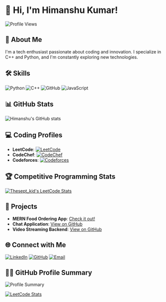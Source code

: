 # 👋 Hi, I'm Himanshu Kumar!

![Profile Views](https://komarev.com/ghpvc/?username=himan1009&color=green)

## 🚀 About Me
I'm a tech enthusiast passionate about coding and innovation. I specialize in C++ and Python, and I'm constantly exploring new technologies.

## 🛠️ Skills
![Python](https://img.shields.io/badge/Code-Python-blue)
![C++](https://img.shields.io/badge/Code-C++-blue)
![GitHub](https://img.shields.io/badge/Tool-GitHub-blue)
![JavaScript](https://img.shields.io/badge/Code-JavaScript-yellow)

## 📊 GitHub Stats
![Himanshu's GitHub stats](https://github-readme-stats.vercel.app/api?username=himan1009&show_icons=true&theme=radical)

## 💻 Coding Profiles
- **LeetCode**: [![LeetCode](https://img.shields.io/badge/LeetCode-orange?logo=leetcode&logoColor=white)](https://leetcode.com/thesept_kid)
- **CodeChef**: [![CodeChef](https://img.shields.io/badge/CodeChef-brown?logo=codechef&logoColor=white)](https://www.codechef.com/users/the_sept_kid)
- **Codeforces**: [![Codeforces](https://img.shields.io/badge/Codeforces-blue?logo=codeforces&logoColor=white)](https://codeforces.com/profile/thesept_kid)

## 🏆 Competitive Programming Stats
[![Thesept_kid's LeetCode Stats](https://leetcode-stats.vercel.app/api?username=thesept_kid&theme=dark)](https://github.com/JeremyTsaii/leetcode-stats)

## 🚀 Projects
- **MERN Food Ordering App**: [Check it out!](https://mern-food-ordering-app-frontend-i20s.onrender.com/)
- **Chat Application**: [View on GitHub](https://github.com/himan1009/CHAT_APP_NEW)
- **Video Streaming Backend**: [View on GitHub](https://github.com/himan1009/BACKEND_PROJECT)

## 🌐 Connect with Me
[![LinkedIn](https://img.shields.io/badge/LinkedIn-blue?logo=linkedin&logoColor=white)](https://www.linkedin.com/in/himanshu-kumar-7136811b0/)
[![GitHub](https://img.shields.io/badge/GitHub-black?logo=github&logoColor=white)](https://github.com/himan1009)
[![Email](https://img.shields.io/badge/Email-lightgrey?logo=gmail&logoColor=red)](mailto:shishusha922@gmail.com)

## 🧑‍💻 GitHub Profile Summary
![Profile Summary](https://github-profile-summary-cards.vercel.app/api/cards/profile-details?username=himan1009&theme=dark)




[![LeetCode Stats](https://leetcode-stats-api.herokuapp.com/thesept_kid.svg)](https://leetcode.com/thesept_kid)




